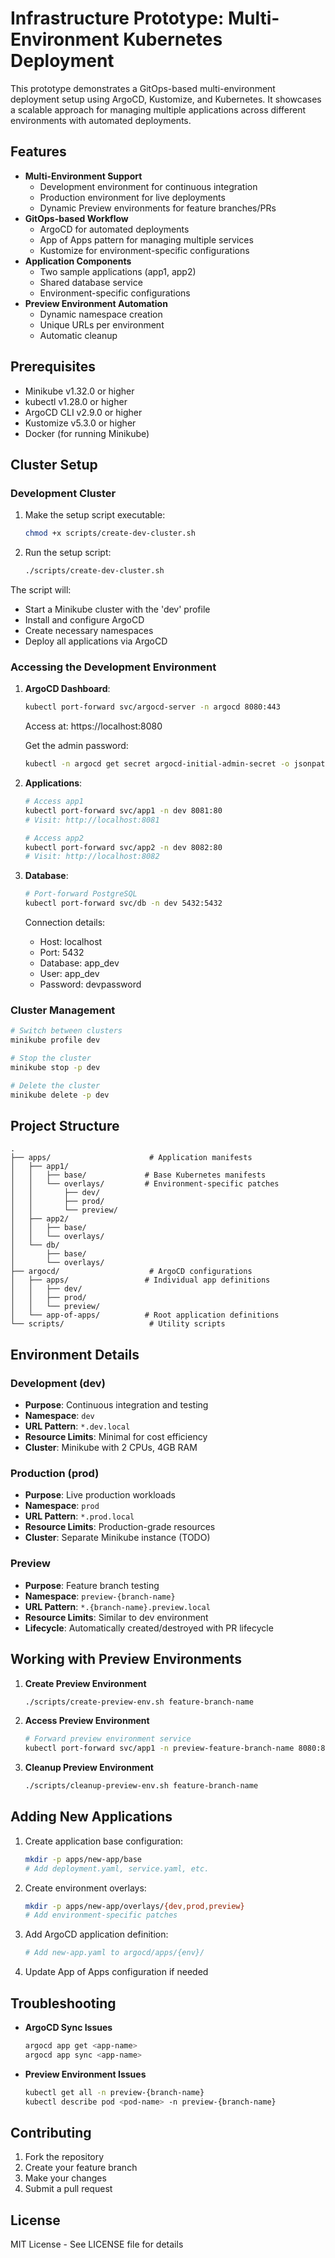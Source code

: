 # Infrastructure Prototype: Multi-Environment Kubernetes Deployment

This prototype demonstrates a GitOps-based multi-environment deployment setup using ArgoCD, Kustomize, and Kubernetes. It showcases a scalable approach for managing multiple applications across different environments with automated deployments.

## Features

- **Multi-Environment Support**
  - Development environment for continuous integration
  - Production environment for live deployments
  - Dynamic Preview environments for feature branches/PRs
- **GitOps-based Workflow**
  - ArgoCD for automated deployments
  - App of Apps pattern for managing multiple services
  - Kustomize for environment-specific configurations
- **Application Components**
  - Two sample applications (app1, app2)
  - Shared database service
  - Environment-specific configurations
- **Preview Environment Automation**
  - Dynamic namespace creation
  - Unique URLs per environment
  - Automatic cleanup

## Prerequisites

- Minikube v1.32.0 or higher
- kubectl v1.28.0 or higher
- ArgoCD CLI v2.9.0 or higher
- Kustomize v5.3.0 or higher
- Docker (for running Minikube)

## Cluster Setup

### Development Cluster

1. Make the setup script executable:
   ```bash
   chmod +x scripts/create-dev-cluster.sh
   ```

2. Run the setup script:
   ```bash
   ./scripts/create-dev-cluster.sh
   ```

The script will:
- Start a Minikube cluster with the 'dev' profile
- Install and configure ArgoCD
- Create necessary namespaces
- Deploy all applications via ArgoCD

### Accessing the Development Environment

1. **ArgoCD Dashboard**:
   ```bash
   kubectl port-forward svc/argocd-server -n argocd 8080:443
   ```
   Access at: https://localhost:8080
   
   Get the admin password:
   ```bash
   kubectl -n argocd get secret argocd-initial-admin-secret -o jsonpath="{.data.password}" | base64 -d
   ```

2. **Applications**:
   ```bash
   # Access app1
   kubectl port-forward svc/app1 -n dev 8081:80
   # Visit: http://localhost:8081

   # Access app2
   kubectl port-forward svc/app2 -n dev 8082:80
   # Visit: http://localhost:8082
   ```

3. **Database**:
   ```bash
   # Port-forward PostgreSQL
   kubectl port-forward svc/db -n dev 5432:5432
   ```
   Connection details:
   - Host: localhost
   - Port: 5432
   - Database: app_dev
   - User: app_dev
   - Password: devpassword

### Cluster Management

```bash
# Switch between clusters
minikube profile dev

# Stop the cluster
minikube stop -p dev

# Delete the cluster
minikube delete -p dev
```

## Project Structure

```
.
├── apps/                      # Application manifests
│   ├── app1/
│   │   ├── base/             # Base Kubernetes manifests
│   │   └── overlays/         # Environment-specific patches
│   │       ├── dev/
│   │       ├── prod/
│   │       └── preview/
│   ├── app2/
│   │   ├── base/
│   │   └── overlays/
│   └── db/
│       ├── base/
│       └── overlays/
├── argocd/                    # ArgoCD configurations
│   ├── apps/                 # Individual app definitions
│   │   ├── dev/
│   │   ├── prod/
│   │   └── preview/
│   └── app-of-apps/          # Root application definitions
└── scripts/                   # Utility scripts
```

## Environment Details

### Development (dev)
- **Purpose**: Continuous integration and testing
- **Namespace**: `dev`
- **URL Pattern**: `*.dev.local`
- **Resource Limits**: Minimal for cost efficiency
- **Cluster**: Minikube with 2 CPUs, 4GB RAM

### Production (prod)
- **Purpose**: Live production workloads
- **Namespace**: `prod`
- **URL Pattern**: `*.prod.local`
- **Resource Limits**: Production-grade resources
- **Cluster**: Separate Minikube instance (TODO)

### Preview
- **Purpose**: Feature branch testing
- **Namespace**: `preview-{branch-name}`
- **URL Pattern**: `*.{branch-name}.preview.local`
- **Resource Limits**: Similar to dev environment
- **Lifecycle**: Automatically created/destroyed with PR lifecycle

## Working with Preview Environments

1. **Create Preview Environment**
   ```bash
   ./scripts/create-preview-env.sh feature-branch-name
   ```

2. **Access Preview Environment**
   ```bash
   # Forward preview environment service
   kubectl port-forward svc/app1 -n preview-feature-branch-name 8080:80
   ```

3. **Cleanup Preview Environment**
   ```bash
   ./scripts/cleanup-preview-env.sh feature-branch-name
   ```

## Adding New Applications

1. Create application base configuration:
   ```bash
   mkdir -p apps/new-app/base
   # Add deployment.yaml, service.yaml, etc.
   ```

2. Create environment overlays:
   ```bash
   mkdir -p apps/new-app/overlays/{dev,prod,preview}
   # Add environment-specific patches
   ```

3. Add ArgoCD application definition:
   ```bash
   # Add new-app.yaml to argocd/apps/{env}/
   ```

4. Update App of Apps configuration if needed

## Troubleshooting

- **ArgoCD Sync Issues**
  ```bash
  argocd app get <app-name>
  argocd app sync <app-name>
  ```

- **Preview Environment Issues**
  ```bash
  kubectl get all -n preview-{branch-name}
  kubectl describe pod <pod-name> -n preview-{branch-name}
  ```

## Contributing

1. Fork the repository
2. Create your feature branch
3. Make your changes
4. Submit a pull request

## License

MIT License - See LICENSE file for details 